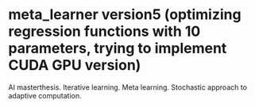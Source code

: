 # meta_learner version5 (optimizing regression functions with 10 parameters, trying to implement CUDA GPU version)
AI masterthesis. Iterative learning. Meta learning. Stochastic approach to adaptive computation.
